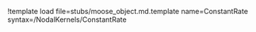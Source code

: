 !template load file=stubs/moose_object.md.template name=ConstantRate syntax=/NodalKernels/ConstantRate